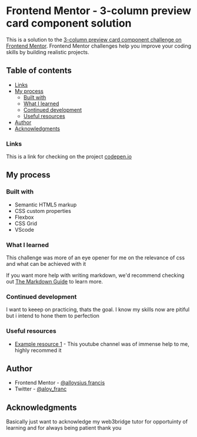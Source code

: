 # Frontend Mentor - 3-column preview card component solution

This is a solution to the [3-column preview card component challenge on Frontend Mentor](https://www.frontendmentor.io/challenges/3column-preview-card-component-pH92eAR2-). Frontend Mentor challenges help you improve your coding skills by building realistic projects. 

## Table of contents

  - [Links](#links)
- [My process](#my-process)
  - [Built with](#built-with)
  - [What I learned](#what-i-learned)
  - [Continued development](#continued-development)
  - [Useful resources](#useful-resources)
- [Author](#author)
- [Acknowledgments](#acknowledgments)

### Links
This is a link for checking on the project [codepen.io](https://codepen.io/aloy_franc/pen/yLKErOp)

## My process

### Built with

- Semantic HTML5 markup
- CSS custom properties
- Flexbox
- CSS Grid
- VScode

### What I learned

This challenge was more of an eye opener for me on the relevance of css and what can be achieved with it

If you want more help with writing markdown, we'd recommend checking out [The Markdown Guide](https://www.markdownguide.org/) to learn more.



### Continued development
I want to keeep on practicing, thats the goal. I know my skills now are pitiful but i intend to hone them to perfection


### Useful resources

- [Example resource 1](https://www.youtube.com/watch?app=desktop&v=2Wy_MJPDfCw) - This youtube channel was of immense help to me, highly recommed it

## Author

- Frontend Mentor - [@alloysius francis](https://www.frontendmentor.io/profile/alloysiusfrancis)
- Twitter - [@aloy_franc](https://www.twitter.com/aloy_franc)



## Acknowledgments

Basically just want to acknowledge my web3bridge tutor for opportuinty of learning and for always being patient
thank you
